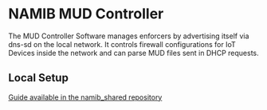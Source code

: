 # NAMIB MUD Controller

The MUD Controller Software manages enforcers by advertising itself via dns-sd on the local network. 
It controls firewall configurations for IoT Devices inside the network and can parse MUD files sent in DHCP requests.

## Local Setup

[Guide available in the namib_shared repository](https://gitlab.informatik.uni-bremen.de/namib/mud-controller-enforcer/namib_shared)
